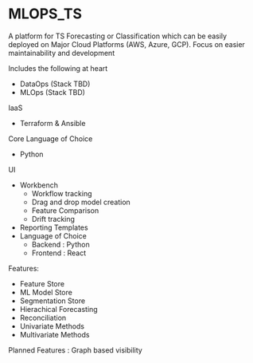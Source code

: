 # MLOPS_TS

A platform for TS Forecasting or Classification which can be easily deployed on Major Cloud Platforms (AWS, Azure, GCP).
Focus on easier maintainability and development

Includes the following at heart
- DataOps (Stack TBD)
- MLOps (Stack TBD)

IaaS
- Terraform & Ansible

Core Language of Choice
 - Python

UI
  - Workbench
    - Workflow tracking
    - Drag and drop model creation
    - Feature Comparison
    - Drift tracking
  - Reporting Templates
  - Language of Choice
      - Backend : Python
      - Frontend : React
    
Features:
  - Feature Store
  - ML Model Store
  - Segmentation Store
  - Hierachical Forecasting
  - Reconciliation
  - Univariate Methods
  - Multivariate Methods
  
Planned Features :
  Graph based visibility
